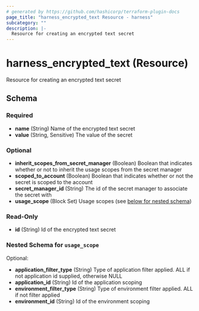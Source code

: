 ```yaml
---
# generated by https://github.com/hashicorp/terraform-plugin-docs
page_title: "harness_encrypted_text Resource - harness"
subcategory: ""
description: |-
  Resource for creating an encrypted text secret
---
```


# harness_encrypted_text (Resource)

Resource for creating an encrypted text secret



<!-- schema generated by tfplugindocs -->
## Schema

### Required

- **name** (String) Name of the encrypted text secret
- **value** (String, Sensitive) The value of the secret

### Optional

- **inherit_scopes_from_secret_manager** (Boolean) Boolean that indicates whether or not to inherit the usage scopes from the secret manager
- **scoped_to_account** (Boolean) Boolean that indicates whether or not the secret is scoped to the account
- **secret_manager_id** (String) The id of the secret manager to associate the secret with
- **usage_scope** (Block Set) Usage scopes (see [below for nested schema](#nestedblock--usage_scope))

### Read-Only

- **id** (String) Id of the encrypted text secret

<a id="nestedblock--usage_scope"></a>
### Nested Schema for `usage_scope`

Optional:

- **application_filter_type** (String) Type of application filter applied. ALL if not application id supplied, otherwise NULL
- **application_id** (String) Id of the application scoping
- **environment_filter_type** (String) Type of environment filter applied. ALL if not filter applied
- **environment_id** (String) Id of the environment scoping


